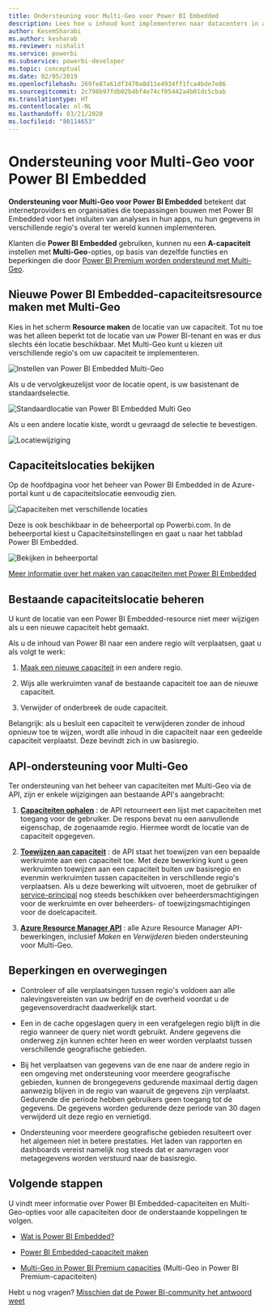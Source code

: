 ```yaml
---
title: Ondersteuning voor Multi-Geo voor Power BI Embedded
description: Lees hoe u inhoud kunt implementeren naar datacenters in andere regio's dan de basisregio van Power BI Embedded.
author: KesemSharabi
ms.author: kesharab
ms.reviewer: nishalit
ms.service: powerbi
ms.subservice: powerbi-developer
ms.topic: conceptual
ms.date: 02/05/2019
ms.openlocfilehash: 269fe87a61df3470a8d11e4934ff1fca4bde7e86
ms.sourcegitcommit: 2c798b97fdb02b4bf4e74cf05442a4b01dc5cbab
ms.translationtype: HT
ms.contentlocale: nl-NL
ms.lasthandoff: 03/21/2020
ms.locfileid: "80114653"
---
```

# <a name="multi-geo-support-for-power-bi-embedded"></a>Ondersteuning voor Multi-Geo voor Power BI Embedded

**Ondersteuning voor Multi-Geo voor Power BI Embedded** betekent dat internetproviders en organisaties die toepassingen bouwen met Power BI Embedded voor het insluiten van analyses in hun apps, nu hun gegevens in verschillende regio's overal ter wereld kunnen implementeren.

Klanten die **Power BI Embedded** gebruiken, kunnen nu een **A-capaciteit** instellen met **Multi-Geo**-opties, op basis van dezelfde functies en beperkingen die door [Power BI Premium worden ondersteund met Multi-Geo](../../service-admin-premium-Multi-Geo.md).

## <a name="creating-new-power-bi-embedded-capacity-resource-with-multi-geo"></a>Nieuwe Power BI Embedded-capaciteitsresource maken met Multi-Geo

Kies in het scherm **Resource maken** de locatie van uw capaciteit. Tot nu toe was het alleen beperkt tot de locatie van uw Power BI-tenant en was er dus slechts één locatie beschikbaar. Met Multi-Geo kunt u kiezen uit verschillende regio's om uw capaciteit te implementeren.

![Instellen van Power BI Embedded Multi-Geo](media/embedded-multi-geo/pbie-multi-geo-setup.png)

Als u de vervolgkeuzelijst voor de locatie opent, is uw basistenant de standaardselectie.
  
![Standaardlocatie van Power BI Embedded Multi Geo](media/embedded-multi-geo/pbie-multi-geo-default-location.png)

Als u een andere locatie kiste, wordt u gevraagd de selectie te bevestigen.

![Locatiewijziging](media/embedded-multi-geo/pbie-multi-geo-location-change.png)

## <a name="view-capacity-location"></a>Capaciteitslocaties bekijken

Op de hoofdpagina voor het beheer van Power BI Embedded in de Azure-portal kunt u de capaciteitslocatie eenvoudig zien.

![Capaciteiten met verschillende locaties](media/embedded-multi-geo/pbie-multi-geo-location-different.png)

Deze is ook beschikbaar in de beheerportal op Powerbi.com. In de beheerportal kiest u Capaciteitsinstellingen en gaat u naar het tabblad Power BI Embedded.

![Bekijken in beheerportal](media/embedded-multi-geo/pbie-multi-geo-admin-portal.png)

[Meer informatie over het maken van capaciteiten met Power BI Embedded](azure-pbie-create-capacity.md)

## <a name="manage-existing-capacities-location"></a>Bestaande capaciteitslocatie beheren

U kunt de locatie van een Power BI Embedded-resource niet meer wijzigen als u een nieuwe capaciteit hebt gemaakt.

Als u de inhoud van Power BI naar een andere regio wilt verplaatsen, gaat u als volgt te werk:

1. [Maak een nieuwe capaciteit](azure-pbie-create-capacity.md) in een andere regio.

2. Wijs alle werkruimten vanaf de bestaande capaciteit toe aan de nieuwe capaciteit.

3. Verwijder of onderbreek de oude capaciteit.

Belangrijk: als u besluit een capaciteit te verwijderen zonder de inhoud opnieuw toe te wijzen, wordt alle inhoud in die capaciteit naar een gedeelde capaciteit verplaatst. Deze bevindt zich in uw basisregio.

## <a name="api-support-for-multi-geo"></a>API-ondersteuning voor Multi-Geo

Ter ondersteuning van het beheer van capaciteiten met Multi-Geo via de API, zijn er enkele wijzigingen aan bestaande API's aangebracht:

1. **[Capaciteiten ophalen](https://docs.microsoft.com/rest/api/power-bi/capacities/getcapacities)** : de API retourneert een lijst met capaciteiten met toegang voor de gebruiker. De respons bevat nu een aanvullende eigenschap, de zogenaamde regio. Hiermee wordt de locatie van de capaciteit opgegeven.

2. **[Toewijzen aan capaciteit](https://docs.microsoft.com/rest/api/power-bi/capacities)** : de API staat het toewijzen van een bepaalde werkruimte aan een capaciteit toe. Met deze bewerking kunt u geen werkruimten toewijzen aan een capaciteit buiten uw basisregio en evenmin werkruimten tussen capaciteiten in verschillende regio's verplaatsen. Als u deze bewerking wilt uitvoeren, moet de gebruiker of [service-principal](embed-service-principal.md) nog steeds beschikken over beheerdersmachtigingen voor de werkruimte en over beheerders- of toewijzingsmachtigingen voor de doelcapaciteit.

3. **[Azure Resource Manager API](https://docs.microsoft.com/rest/api/power-bi-embedded/capacities)** : alle Azure Resource Manager API-bewerkingen, inclusief *Maken* en *Verwijderen* bieden ondersteuning voor Multi-Geo.

## <a name="limitations-and-considerations"></a>Beperkingen en overwegingen

* Controleer of alle verplaatsingen tussen regio's voldoen aan alle nalevingsvereisten van uw bedrijf en de overheid voordat u de gegevensoverdracht daadwerkelijk start.

* Een in de cache opgeslagen query in een verafgelegen regio blijft in die regio wanneer de query niet wordt gebruikt. Andere gegevens die onderweg zijn kunnen echter heen en weer worden verplaatst tussen verschillende geografische gebieden.

* Bij het verplaatsen van gegevens van de ene naar de andere regio in een omgeving met ondersteuning voor meerdere geografische gebieden, kunnen de brongegevens gedurende maximaal dertig dagen aanwezig blijven in de regio van waaruit de gegevens zijn verplaatst. Gedurende die periode hebben gebruikers geen toegang tot de gegevens. De gegevens worden gedurende deze periode van 30 dagen verwijderd uit deze regio en vernietigd.

* Ondersteuning voor meerdere geografische gebieden resulteert over het algemeen niet in betere prestaties. Het laden van rapporten en dashboards vereist namelijk nog steeds dat er aanvragen voor metagegevens worden verstuurd naar de basisregio.

## <a name="next-steps"></a>Volgende stappen

U vindt meer informatie over Power BI Embedded-capaciteiten en Multi-Geo-opties voor alle capaciteiten door de onderstaande koppelingen te volgen.

* [Wat is Power BI Embedded?](azure-pbie-what-is-power-bi-embedded.md)

* [Power BI Embedded-capaciteit maken](azure-pbie-create-capacity.md)

* [Multi-Geo in Power BI Premium capacities](../../service-admin-premium-multi-geo.md) (Multi-Geo in Power BI Premium-capaciteiten)

Hebt u nog vragen? [Misschien dat de Power BI-community het antwoord weet](https://community.powerbi.com/)